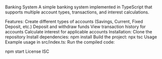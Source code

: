 Banking System
A simple banking system implemented in TypeScript that supports multiple account types, transactions, and interest calculations.

Features:
  Create different types of accounts (Savings, Current, Fixed Deposit, etc.)
  Deposit and withdraw funds
  View transaction history for accounts
  Calculate interest for applicable accounts
Installation:
  Clone the repository
  Install dependencies:
    npm install
  Build the project:
    npx tsc
Usage
Example usage in src/index.ts:
Run the compiled code:

npm start
License
ISC
